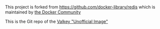 This project is forked from https://github.com/docker-library/redis which is maintained by [the Docker Community](https://github.com/docker-library/redis)

This is the Git repo of the [Valkey "Unofficial Image"](https://hub.docker.com/r/roshkhatri/valkey/)
